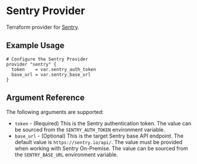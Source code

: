 # Sentry Provider

Terraform provider for [Sentry](https://sentry.io).

## Example Usage

```hcl
# Configure the Sentry Provider
provider "sentry" {
  token    = var.sentry_auth_token
  base_url = var.sentry_base_url
}
```

## Argument Reference

The following arguments are supported:

- `token` - (Required) This is the Sentry authentication token. The value can be sourced from the `SENTRY_AUTH_TOKEN` environment variable.
- `base_url` - (Optional) This is the target Sentry base API endpoint. The default value is `https://sentry.io/api/`. The value must be provided when working with Sentry On-Premise. The value can be sourced from the `SENTRY_BASE_URL` environment variable.
